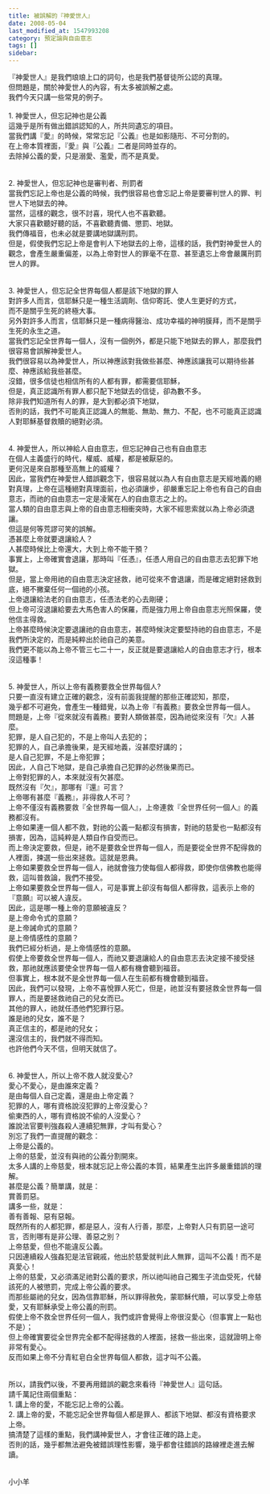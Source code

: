 ```yaml
---
title: 被誤解的『神愛世人』
date: 2008-05-04
last_modified_at: 1547993208
category: 預定論與自由意志
tags: []
sidebar: 
---
```


<p>『神愛世人』是我們琅琅上口的詞句，也是我們基督徒所公認的真理。<br/>但問題是，關於神愛世人的內容，有太多被誤解之處。<br/>我們今天只講一些常見的例子。<br/><br/><!--more-->1.	神愛世人，但忘記神也是公義<br/>這幾乎是所有做出錯誤認知的人，所共同遺忘的項目。<br/>當我們講『愛』的時候，常常忘記『公義』也是如影隨形、不可分割的。<br/>在上帝本質裡面，『愛』與『公義』二者是同時並存的。<br/>去除掉公義的愛，只是溺愛、濫愛，而不是真愛。<br/><br/><br/>2.	神愛世人，但忘記神也是審判者、刑罰者<br/>當我們忘記上帝也是公義的時候，我們很容易也會忘記上帝是要審判世人的罪、判世人下地獄去的神。<br/>當然，這樣的觀念，很不討喜，現代人也不喜歡聽。<br/>大家只喜歡聽好聽的話，不喜歡聽責備、懲罰、地獄。<br/>我們傳福音，也未必就是要講地獄講刑罰。<br/>但是，假使我們忘記上帝是會判人下地獄去的上帝，這樣的話，我們對神愛世人的觀念，會產生嚴重偏差，以為上帝對世人的罪毫不在意、甚至遺忘上帝會嚴厲刑罰世人的罪。<br/><br/><br/>3.	神愛世人，但忘記全世界每個人都是該下地獄的罪人<br/>對許多人而言，信耶穌只是一種生活調劑、信仰寄託、使人生更好的方式，<br/>而不是關乎生死的終極大事。<br/>另外對許多人而言，信耶穌只是一種病得醫治、成功幸福的神明膜拜，而不是關乎生死的永生之道。<br/>當我們忘記全世界每一個人，沒有一個例外，都是只能下地獄去的罪人，那麼我們很容易會誤解神愛世人。<br/>我們很容易以為神愛世人，所以神應該對我做些甚麼、神應該讓我可以期待些甚麼、神應該給我些甚麼。<br/>沒錯，很多信徒也相信所有的人都有罪，都需要信耶穌，<br/>但是，真正認識所有罪人都只配下地獄去的信徒，卻為數不多。<br/>除非我們知道所有人的罪，是大到都必須下地獄，<br/>否則的話，我們不可能真正認識人的無能、無助、無力、不配，也不可能真正認識人對耶穌基督救贖的絕對必須。<br/><br/><br/>4.	神愛世人，所以神給人自由意志，但忘記神自己也有自由意志<br/>在個人主義盛行的時代，權威、威權，都是被厭惡的。<br/>更何況是來自那種至高無上的威權？<br/>因此，當我們在神愛世人錯誤觀念下，很容易就以為人有自由意志是天經地義的絕對真理，上帝在這種絕對真理面前，也必須讓步，卻嚴重忘記上帝也有自己的自由意志，而祂的自由意志一定是凌駕在人的自由意志之上的。<br/>當人類的自由意志與上帝的自由意志相衝突時，大家不經思索就以為上帝必須退讓。<br/>但這是何等荒謬可笑的誤解。<br/>憑甚麼上帝就要退讓給人？<br/>人甚麼時候比上帝還大，大到上帝不能干預？<br/>事實上，上帝確實會退讓，那時叫『任憑』，任憑人用自己的自由意志去犯罪下地獄。<br/>但是，當上帝用祂的自由意志決定拯救，祂可從來不會退讓，而是確定絕對拯救到底，絕不撇棄任何一個祂的小孩。<br/>上帝退讓給法老的自由意志，任憑法老的心去剛硬；<br/>但上帝可沒退讓給要去大馬色害人的保羅，而是強力用上帝自由意志光照保羅，使他信主得救。<br/>上帝甚麼時候決定要退讓祂的自由意志，甚麼時候決定要堅持祂的自由意志，不是我們所決定的，而是純粹出於祂自己的美意。<br/>我們更不能以為上帝不管三七二十一，反正就是要退讓給人的自由意志才行，根本沒這種事！<br/><br/><br/>5.	神愛世人，所以上帝有義務要救全世界每個人?<br/>只要一直沒有建立正確的觀念，沒有前面我提醒的那些正確認知，那麼，<br/>幾乎都不可避免，會產生一種錯覺，以為上帝『有義務』要救全世界每一個人。<br/>問題是，上帝『從來就沒有義務』要對人類做甚麼，因為祂從來沒有『欠』人甚麼。<br/>犯罪，是人自己犯的，不是上帝叫人去犯的；<br/>犯罪的人，自己承擔後果，是天經地義，沒甚麼好講的；<br/>是人自己犯罪，不是上帝犯罪；<br/>因此，人自己下地獄，是自己承擔自己犯罪的必然後果而已。<br/>上帝對犯罪的人，本來就沒有欠甚麼。<br/>既然沒有『欠』，那哪有『還』可言？<br/>上帝哪有甚麼『義務』，非得救人不可？<br/>上帝不僅沒有義務要救『全世界每一個人』，上帝連救『全世界任何一個人』的義務都沒有。<br/>上帝如果連一個人都不救，對祂的公義一點都沒有損害，對祂的慈愛也一點都沒有損害，因為，這純粹是人類自作自受而已。<br/>而上帝決定要救，但是，祂不是要救全世界每一個人，而是要從全世界不配得救的人裡面，揀選一些出來拯救。這就是恩典。<br/>上帝如果要救全世界每一個人，祂就會強力使每個人都得救，即使你信佛教也能得救，這叫普救論，我們不接受。<br/>上帝如果要救全世界每一個人，可是事實上卻沒有每個人都得救，這表示上帝的『意願』可以被人違反。<br/>因此，這是哪一種上帝的意願被違反？<br/>是上帝命令式的意願？<br/>是上帝誡命式的意願？<br/>是上帝情感性的意願？<br/>我們已經分析過，是上帝情感性的意願。<br/>假使上帝要救全世界每一個人，而祂又要退讓給人的自由意志去決定接不接受拯救，那祂就應該要使全世界每一個人都有機會聽到福音。<br/>但事實上，根本就不是全世界每一個人在生前都有機會聽到福音。<br/>因此，我們可以發現，上帝不喜悅罪人死亡，但是，祂並沒有要拯救全世界每一個罪人，而是要拯救祂自己的兒女而已。<br/>其他的罪人，祂就任憑他們犯罪行惡。<br/>誰是祂的兒女，誰不是？<br/>真正信主的，都是祂的兒女；<br/>還沒信主的，我們就不得而知。<br/>也許他們今天不信，但明天就信了。<br/><br/><br/>6.	神愛世人，所以上帝不救人就沒愛心?<br/>愛心不愛心，是由誰來定義？<br/>是由每個人自己定義，還是由上帝定義？<br/>犯罪的人，哪有資格說沒犯罪的上帝沒愛心？<br/>偷東西的人，哪有資格說不偷的人沒愛心？<br/>誰說法官要判強姦殺人連續犯無罪，才叫有愛心？<br/>別忘了我們一直提醒的觀念：<br/>上帝是公義的。<br/>上帝的慈愛，並沒有與祂的公義分割開來。<br/>太多人講的上帝慈愛，根本就忘記上帝公義的本質，結果產生出許多嚴重錯誤的理解。<br/>甚麼是公義？簡單講，就是：<br/>賞善罰惡。<br/>講多一些，就是：<br/>善有善報、惡有惡報。<br/>既然所有的人都犯罪，都是惡人，沒有人行善，那麼，上帝對人只有罰惡一途可言，否則哪有是非公理、善惡之別？<br/>上帝慈愛，但也不能違反公義。<br/>只因連續殺人強姦犯是法官親戚，他出於慈愛就判此人無罪，這叫不公義！而不是真愛心！<br/>上帝的慈愛，又必須滿足祂對公義的要求，所以祂叫祂自己獨生子流血受死，代替該死的人被懲罰，完成上帝公義的要求。<br/>而那些屬祂的兒女，因為信靠耶穌，所以罪得赦免，蒙耶穌代贖，可以享受上帝慈愛，又有耶穌承受上帝公義的刑罰。<br/>假使上帝不救全世界任何一個人，我們或許會覺得上帝很沒愛心（但事實上一點也不是）；<br/>但上帝確實要從全世界完全都不配得拯救的人裡面，拯救一些出來，這就證明上帝非常有愛心。<br/>反而如果上帝不分青紅皂白全世界每個人都救，這才叫不公義。<br/><br/><br/>所以，請我們以後，不要再用錯誤的觀念來看待『神愛世人』這句話。<br/>請千萬記住兩個重點：<br/>1.	講上帝的愛，不能忘記上帝的公義。<br/>2.	講上帝的愛，不能忘記全世界每個人都是罪人、都該下地獄、都沒有資格要求上帝。<br/>搞清楚了這樣的重點，我們講神愛世人，才會往正確的路上走。<br/>否則的話，幾乎都無法避免被錯誤理性影響，幾乎都會往錯誤的路線裡走進去解讀。<br/><br/><br/>小小羊<br/></p><p> </p><br/>